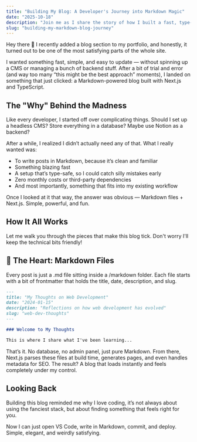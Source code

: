 ```yaml
---
title: "Building My Blog: A Developer's Journey into Markdown Magic"
date: "2025-10-18"
description: "Join me as I share the story of how I built a fast, type-safe blog using Next.js and Markdown - and why I fell in love with this approach along the way."
slug: "building-my-markdown-blog-journey"
---
```


Hey there 👋
I recently added a blog section to my portfolio, and honestly, it turned out to be one of the most satisfying parts of the whole site.

I wanted something fast, simple, and easy to update — without spinning up a CMS or managing a bunch of backend stuff. After a bit of trial and error (and way too many “this might be the best approach” moments), I landed on something that just clicked: a Markdown-powered blog built with Next.js and TypeScript.

## The "Why" Behind the Madness

Like every developer, I started off over complicating things.
Should I set up a headless CMS? Store everything in a database? Maybe use Notion as a backend?

After a while, I realized I didn’t actually need any of that. What I really wanted was:

- To write posts in Markdown, because it’s clean and familiar
- Something blazing fast
- A setup that’s type-safe, so I could catch silly mistakes early
- Zero monthly costs or third-party dependencies
- And most importantly, something that fits into my existing workflow

Once I looked at it that way, the answer was obvious — Markdown files + Next.js. Simple, powerful, and fun.

## How It All Works

Let me walk you through the pieces that make this blog tick. Don't worry I'll keep the technical bits friendly!

## 🧠 The Heart: Markdown Files

Every post is just a .md file sitting inside a /markdown folder.
Each file starts with a bit of frontmatter that holds the title, date, description, and slug.

```markdown
---
title: "My Thoughts on Web Development"
date: "2024-01-15"
description: "Reflections on how web development has evolved"
slug: "web-dev-thoughts"
---

### Welcome to My Thoughts

This is where I share what I've been learning...
```

That’s it. No database, no admin panel, just pure Markdown.
From there, Next.js parses these files at build time, generates pages, and even handles metadata for SEO. The result? A blog that loads instantly and feels completely under my control.

## Looking Back

Building this blog reminded me why I love coding, it’s not always about using the fanciest stack, but about finding something that feels right for you.

Now I can just open VS Code, write in Markdown, commit, and deploy. Simple, elegant, and weirdly satisfying.
